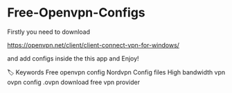 # Free-Openvpn-Configs

Firstly you need to download

https://openvpn.net/client/client-connect-vpn-for-windows/

and add configs inside the this app and Enjoy!

🏷️ Keywords
Free openvpn config
Nordvpn Config files
High bandwidth vpn
ovpn config
.ovpn download
free vpn provider
